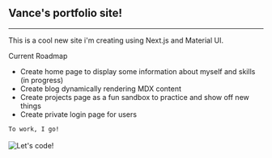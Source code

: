 ## Vance's portfolio site!

---

This is a cool new site i'm creating using Next.js and Material UI.

Current Roadmap
- Create home page to display some information about myself and skills \(in progress\)
- Create blog dynamically rendering MDX content
- Create projects page as a fun sandbox to practice and show off new things
- Create private login page for users

```To work, I go!```<br><br>
![Let's code!](/public/computes.jpg)